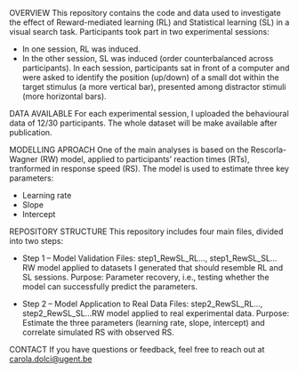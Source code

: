 OVERVIEW
This repository contains the code and data used to investigate the effect of Reward-mediated learning (RL) and Statistical learning (SL) in a visual search task.
Participants took part in two experimental sessions:
 - In one session, RL was induced.
 - In the other session, SL was induced (order counterbalanced across participants).
In each session, participants sat in front of a computer and were asked to identify the position (up/down) of a small dot within the target stimulus (a more vertical bar), presented among distractor stimuli (more horizontal bars).

DATA AVAILABLE
For each experimental session, I uploaded the behavioural data of 12/30 participants. The whole dataset will be make available after publication.

MODELLING APROACH
One of the main analyses is based on the Rescorla-Wagner (RW) model, applied to participants’ reaction times (RTs), tranformed in response speed (RS).
The model is used to estimate three key parameters:
- Learning rate
- Slope
- Intercept

REPOSITORY STRUCTURE
This repository includes four main files, divided into two steps:
- Step 1 – Model Validation
  Files: step1_RewSL_RL..., step1_RewSL_SL... RW model applied to datasets I generated that should resemble RL and SL sessions.
  Purpose: Parameter recovery, i.e., testing whether the model can successfully predict the parameters.

- Step 2 – Model Application to Real Data
  Files: step2_RewSL_RL..., step2_RewSL_SL...RW model applied to real experimental data.
  Purpose: Estimate the three parameters (learning rate, slope, intercept) and correlate simulated RS with observed RS.


CONTACT
If you have questions or feedback, feel free to reach out at carola.dolci@ugent.be
